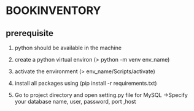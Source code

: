 # BOOKINVENTORY

prerequisite
----------------
1.	python should be available in the machine

2.	create a python virtual environ (> python -m venv env_name)

3.	activate the environment (> env_name/Scripts/activate)

4.	install all packages using (pip install -r requirements.txt)

5.	Go to project directory and open setting.py file for MySQL 
	->Specify your database name, user, password, port ,host